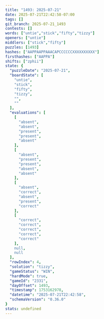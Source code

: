 ```yaml
---
title: "1493: 2025-07-21"
date: 2025-07-21T22:42:58-07:00
tags: []
git_branch: 2025-07-21_1493
contests: []
words: ["untie","stick","fifty","tizzy"]
openers: ["untie"]
middlers: ["stick","fifty"]
puzzles: [1493]
hashes: ["AAPPAAPPAAACAPCCCCCCXXXXXXXXXX"]
firsthashes: ["AAPPA"]
shifts: ["zphii"]
state: {
  "puzzleDate": "2025-07-21",
  "boardState": [
    "untie",
    "stick",
    "fifty",
    "tizzy",
    "",
    ""
  ],
  "evaluations": [
    [
      "absent",
      "absent",
      "present",
      "present",
      "absent"
    ],
    [
      "absent",
      "present",
      "present",
      "absent",
      "absent"
    ],
    [
      "absent",
      "correct",
      "absent",
      "present",
      "correct"
    ],
    [
      "correct",
      "correct",
      "correct",
      "correct",
      "correct"
    ],
    null,
    null
  ],
  "rowIndex": 4,
  "solution": "tizzy",
  "gameStatus": "WIN",
  "hardMode": true,
  "gameId": "2331",
  "dayOffset": 1493,
  "timestamp": 1753162978,
  "datetime": "2025-07-21T22:42:58",
  "schemaVersion": "0.36.0"
}
stats: undefined
---
```

<!-- more -->
